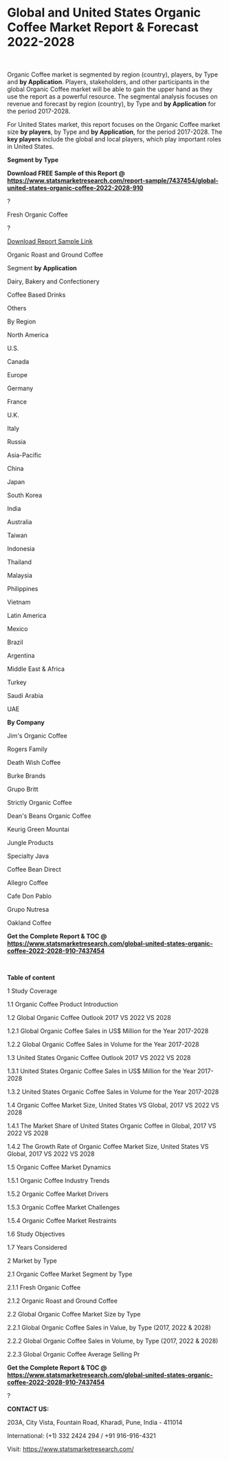 <h1>Global and United States Organic Coffee Market Report & Forecast 2022-2028</h1><br/><p>Organic Coffee market is segmented by region (country), players, by Type and <strong>by Application</strong>. Players, stakeholders, and other participants in the global Organic Coffee market will be able to gain the upper hand as they use the report as a powerful resource. The segmental analysis focuses on revenue and forecast by region (country), by Type and <strong>by Application</strong> for the period 2017-2028.</p>
 
 
 
 <p>For United States market, this report focuses on the Organic Coffee market size <strong>by players</strong>, by Type and <strong>by Application</strong>, for the period 2017-2028. The <strong>key players</strong> include the global and local players, which play important roles in United States.</p>
 
 
 
 <p><strong>Segment by Type</strong></p>
 
 
 
 <div><b>Download FREE Sample of this Report @ <a href="https://www.statsmarketresearch.com/download-free-sample/7437454/global-united-states-organic-coffee-2022-2028-910">https://www.statsmarketresearch.com/report-sample/7437454/global-united-states-organic-coffee-2022-2028-910</a></b></div>
 
 
 
 <p>? </p>
 
 
 
 <p>Fresh Organic Coffee</p>
 
 
 
 <p>? </p>
 
 
 
 <p><a href="https://www.statsmarketresearch.com/download-free-sample/7437454/global-united-states-organic-coffee-2022-2028-910">Download Report Sample Link</a></p>
 
 
 
 <p>Organic Roast and Ground Coffee</p>
 
 
 
 <p>Segment <strong>by Application</strong></p>
 
 
 
 <p>Dairy, Bakery and Confectionery</p>
 
 
 
 <p>Coffee Based Drinks</p>
 
 
 
 <p>Others</p>
 
 
 
 <p>By Region</p>
 
 
 
 <p>North America</p>
 
 
 
 <p>U.S.</p>
 
 
 
 <p>Canada</p>
 
 
 
 <p>Europe</p>
 
 
 
 <p>Germany</p>
 
 
 
 <p>France</p>
 
 
 
 <p>U.K.</p>
 
 
 
 <p>Italy</p>
 
 
 
 <p>Russia</p>
 
 
 
 <p>Asia-Pacific</p>
 
 
 
 <p>China</p>
 
 
 
 <p>Japan</p>
 
 
 
 <p>South Korea</p>
 
 
 
 <p>India</p>
 
 
 
 <p>Australia</p>
 
 
 
 <p>Taiwan</p>
 
 
 
 <p>Indonesia</p>
 
 
 
 <p>Thailand</p>
 
 
 
 <p>Malaysia</p>
 
 
 
 <p>Philippines</p>
 
 
 
 <p>Vietnam</p>
 
 
 
 <p>Latin America</p>
 
 
 
 <p>Mexico</p>
 
 
 
 <p>Brazil</p>
 
 
 
 <p>Argentina</p>
 
 
 
 <p>Middle East & Africa</p>
 
 
 
 <p>Turkey</p>
 
 
 
 <p>Saudi Arabia</p>
 
 
 
 <p>UAE</p>
 
 
 
 <p><strong>By Company</strong></p>
 
 
 
 <p>Jim&#39;s Organic Coffee</p>
 
 
 
 <p>Rogers Family</p>
 
 
 
 <p>Death Wish Coffee</p>
 
 
 
 <p>Burke Brands</p>
 
 
 
 <p>Grupo Britt</p>
 
 
 
 <p>Strictly Organic Coffee</p>
 
 
 
 <p>Dean&#39;s Beans Organic Coffee</p>
 
 
 
 <p>Keurig Green Mountai</p>
 
 
 
 <p>Jungle Products</p>
 
 
 
 <p>Specialty Java</p>
 
 
 
 <p>Coffee Bean Direct</p>
 
 
 
 <p>Allegro Coffee</p>
 
 
 
 <p>Cafe Don Pablo</p>
 
 
 
 <p>Grupo Nutresa</p>
 
 
 
 <p>Oakland Coffee</p>
 
 
 
 <div><b>Get the Complete Report & TOC @ <a href="https://www.statsmarketresearch.com/global-united-states-organic-coffee-2022-2028-910-7437454">https://www.statsmarketresearch.com/global-united-states-organic-coffee-2022-2028-910-7437454</a></b></div>
 
 
 
 <p><br />
 
 <b>Table of content</b></p>
 
 
 
 <p>1 Study Coverage<br />
 
 1.1 Organic Coffee Product Introduction<br />
 
 1.2 Global Organic Coffee Outlook 2017 VS 2022 VS 2028<br />
 
 1.2.1 Global Organic Coffee Sales in US$ Million for the Year 2017-2028<br />
 
 1.2.2 Global Organic Coffee Sales in Volume for the Year 2017-2028<br />
 
 1.3 United States Organic Coffee Outlook 2017 VS 2022 VS 2028<br />
 
 1.3.1 United States Organic Coffee Sales in US$ Million for the Year 2017-2028<br />
 
 1.3.2 United States Organic Coffee Sales in Volume for the Year 2017-2028<br />
 
 1.4 Organic Coffee Market Size, United States VS Global, 2017 VS 2022 VS 2028<br />
 
 1.4.1 The Market Share of United States Organic Coffee in Global, 2017 VS 2022 VS 2028<br />
 
 1.4.2 The Growth Rate of Organic Coffee Market Size, United States VS Global, 2017 VS 2022 VS 2028<br />
 
 1.5 Organic Coffee Market Dynamics<br />
 
 1.5.1 Organic Coffee Industry Trends<br />
 
 1.5.2 Organic Coffee Market Drivers<br />
 
 1.5.3 Organic Coffee Market Challenges<br />
 
 1.5.4 Organic Coffee Market Restraints<br />
 
 1.6 Study Objectives<br />
 
 1.7 Years Considered<br />
 
 2 Market by Type<br />
 
 2.1 Organic Coffee Market Segment by Type<br />
 
 2.1.1 Fresh Organic Coffee<br />
 
 2.1.2 Organic Roast and Ground Coffee<br />
 
 2.2 Global Organic Coffee Market Size by Type<br />
 
 2.2.1 Global Organic Coffee Sales in Value, by Type (2017, 2022 & 2028)<br />
 
 2.2.2 Global Organic Coffee Sales in Volume, by Type (2017, 2022 & 2028)<br />
 
 2.2.3 Global Organic Coffee Average Selling Pr</p>
 
 
 
 <div><b>Get the Complete Report & TOC @ <a href="https://www.statsmarketresearch.com/global-united-states-organic-coffee-2022-2028-910-7437454">https://www.statsmarketresearch.com/global-united-states-organic-coffee-2022-2028-910-7437454</a></b></div>
 
 
 
 <p>? </p>
 
 
 
 <p><b>CONTACT US:</b><br />
 
 203A, City Vista, Fountain Road, Kharadi, Pune, India - 411014<br />
 
 International: (+1) 332 2424 294 / +91 916-916-4321<br />
 
 Visit: <a href="https://www.statsmarketresearch.com/">https://www.statsmarketresearch.com/</a></p>